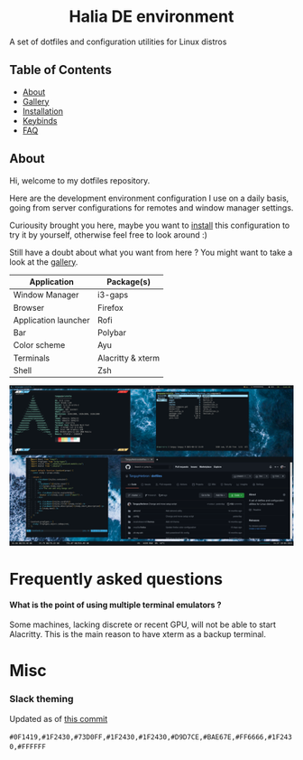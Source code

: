 <h1 align="center">Halia DE environment</h1>
A set of dotfiles and configuration utilities for Linux distros

## Table of Contents

- [About](#about)
- [Gallery](#gallery)
- [Installation](#install)
- [Keybinds](#keybinds)
- [FAQ](#faq)

<a id="about"></a>
## About

Hi, welcome to my dotfiles repository.

Here are the development environment configuration I use on a daily basis, going from server configurations for remotes and window manager settings.

Curiousity brought you here, maybe you want to [install](#install) this configuration to try it by yourself, otherwise feel free to look around :)

Still have a doubt about what you want from here ? You might want to take a look at the [gallery](#gallery).

|         Application         |         Package(s)         |
|-----------------------------|----------------------------|
| Window Manager              | i3-gaps                    |
| Browser                     | Firefox                    |
| Application launcher        | Rofi                       |
| Bar                         | Polybar                    |
| Color scheme                | Ayu                        |
| Terminals                   | Alacritty & xterm          |
| Shell                       | Zsh                        |

<a id="gallery"></a>

<img src="/Images/screenshots/desktop.png">

<a id="faq"></a>
# Frequently asked questions

#### What is the point of using multiple terminal emulators ?
Some machines, lacking discrete or recent GPU, will not be able to start Alacritty. This is the main reason to have xterm as a backup terminal.

# Misc
### Slack theming
Updated as of [this commit](https://github.com/TanguyHerbron/dotfiles/commit/9adabddf70494ba534bcc5dd94260a92e1c996c3)

`#0F1419,#1F2430,#73D0FF,#1F2430,#1F2430,#D9D7CE,#BAE67E,#FF6666,#1F2430,#FFFFFF`
